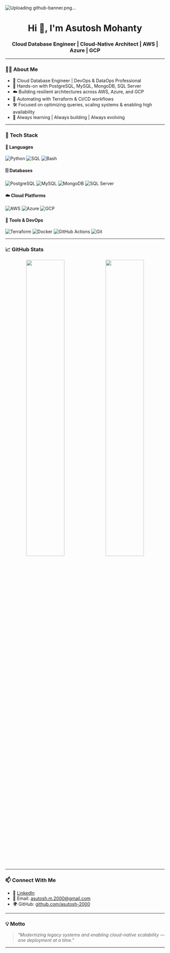 ![Uploading github-banner.png…]()
<h1 align="center">Hi 👋, I'm Asutosh Mohanty</h1>
<h3 align="center">Cloud Database Engineer | Cloud-Native Architect | AWS | Azure | GCP</h3>

---

### 👨‍💻 About Me

- 🚀 Cloud Database Engineer | DevOps & DataOps Professional
- 💾 Hands-on with PostgreSQL, MySQL, MongoDB, SQL Server
- ☁️ Building resilient architectures across AWS, Azure, and GCP
- 🧱 Automating with Terraform & CI/CD workflows
- 🛠️ Focused on optimizing queries, scaling systems & enabling high availability
- 🧠 Always learning | Always building | Always evolving

---

### 🧰 Tech Stack

#### 📌 Languages
![Python](https://img.shields.io/badge/Python-3776AB?style=flat-square&logo=python&logoColor=white)
![SQL](https://img.shields.io/badge/SQL-025E8C?style=flat-square&logo=postgresql&logoColor=white)
![Bash](https://img.shields.io/badge/Bash-4EAA25?style=flat-square&logo=gnu-bash&logoColor=white)

#### 🗄️ Databases
![PostgreSQL](https://img.shields.io/badge/PostgreSQL-336791?style=flat-square&logo=postgresql&logoColor=white)
![MySQL](https://img.shields.io/badge/MySQL-00758F?style=flat-square&logo=mysql&logoColor=white)
![MongoDB](https://img.shields.io/badge/MongoDB-47A248?style=flat-square&logo=mongodb&logoColor=white)
![SQL Server](https://img.shields.io/badge/SQL_Server-CC2927?style=flat-square&logo=microsoftsqlserver&logoColor=white)

#### ☁️ Cloud Platforms
![AWS](https://img.shields.io/badge/AWS-FF9900?style=flat-square&logo=amazonaws&logoColor=white)
![Azure](https://img.shields.io/badge/Azure-0078D4?style=flat-square&logo=microsoftazure&logoColor=white)
![GCP](https://img.shields.io/badge/GCP-4285F4?style=flat-square&logo=googlecloud&logoColor=white)

#### 🔧 Tools & DevOps
![Terraform](https://img.shields.io/badge/Terraform-623CE4?style=flat-square&logo=terraform&logoColor=white)
![Docker](https://img.shields.io/badge/Docker-2496ED?style=flat-square&logo=docker&logoColor=white)
![GitHub Actions](https://img.shields.io/badge/GitHub_Actions-2088FF?style=flat-square&logo=githubactions&logoColor=white)
![Git](https://img.shields.io/badge/Git-F05032?style=flat-square&logo=git&logoColor=white)

---

### 📈 GitHub Stats

<p align="center">
  <img src="https://github-readme-stats.vercel.app/api?username=asutosh-2000&show_icons=true&theme=radical" width="49%"/>
  <img src="https://github-readme-stats.vercel.app/api/top-langs/?username=asutosh-2000&layout=compact&theme=radical" width="49%"/>
</p>

---

### 📫 Connect With Me

- 🔗 [LinkedIn](https://www.linkedin.com/in/asutosh2000)
- 📧 Email: [asutosh.m.2000@gmail.com](mailto:asutosh.m.2000@gmail.com)
- 🌍 GitHub: [github.com/asutosh-2000](https://github.com/asutosh-2000)

---

### 💡 Motto
> _"Modernizing legacy systems and enabling cloud-native scalability — one deployment at a time."_

---
